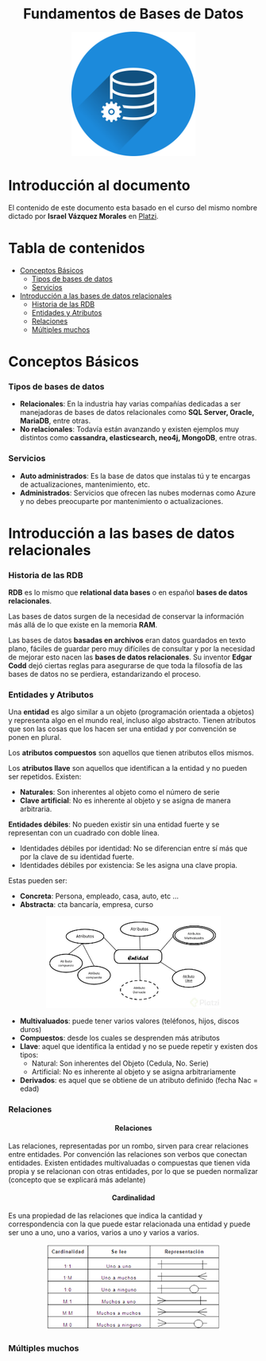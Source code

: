 <div align="center">
  <h1>Fundamentos de Bases de Datos</h1>
</div>

<div align="center"> 
  <img src="readme_imgs/bases.png" width="250">
</div>

# Introducción al documento 
El contenido de este documento esta basado en el curso del mismo nombre dictado por **Israel Vázquez Morales** en [Platzi](https://platzi.com).

# Tabla de contenidos
- [Conceptos Básicos](#Conceptos-Básicos)
    - [Tipos de bases de datos](#Tipos-de-bases-de-datos)
    - [Servicios](#Servicios)
- [Introducción a las bases de datos relacionales](#Introducción-a-las-bases-de-datos-relacionales)
    - [Historia de las RDB](#Historia-de-las-RDB)
    - [Entidades y Atributos](#Entidades-y-Atributos)
    - [Relaciones](#Relaciones)
    - [Múltiples muchos](#Múltiples-muchos)


# Conceptos Básicos
### Tipos de bases de datos
- **Relacionales**: En la industria hay varias compañías dedicadas a ser manejadoras de bases de datos relacionales como **SQL Server, Oracle, MariaDB**, entre otras.
- **No relacionales**: Todavía están avanzando y existen ejemplos muy distintos como **cassandra, elasticsearch, neo4j, MongoDB**, entre otras.

### Servicios
- **Auto administrados**: Es la base de datos que instalas tú y te encargas de actualizaciones, mantenimiento, etc.
- **Administrados**: Servicios que ofrecen las nubes modernas como Azure y no debes preocuparte por mantenimiento o actualizaciones.

# Introducción a las bases de datos relacionales
### Historia de las RDB
**RDB** es lo mismo que **relational data bases** o en español **bases de datos relacionales**.

Las bases de datos surgen de la necesidad de conservar la información más allá de lo que existe en la memoria **RAM**.

Las bases de datos **basadas en archivos** eran datos guardados en texto plano, fáciles de guardar pero muy difíciles de consultar y por la necesidad de mejorar esto nacen las **bases de datos relacionales**. Su inventor **Edgar Codd** dejó ciertas reglas para asegurarse de que toda la filosofía de las bases de datos no se perdiera, estandarizando el proceso.

### Entidades y Atributos

Una **entidad** es algo similar a un objeto (programación orientada a objetos) y representa algo en el mundo real, incluso algo abstracto. Tienen atributos que son las cosas que los hacen ser una entidad y por convención se ponen en plural.

Los **atributos compuestos** son aquellos que tienen atributos ellos mismos.

Los **atributos llave** son aquellos que identifican a la entidad y no pueden ser repetidos. Existen:

- **Naturales**: Son inherentes al objeto como el número de serie
- **Clave artificial**: No es inherente al objeto y se asigna de manera arbitraria.

**Entidades débiles**: No pueden existir sin una entidad fuerte y se representan con un cuadrado con doble línea.

- Identidades débiles por identidad: No se diferencian entre sí más que por la clave de su identidad fuerte.
- Identidades débiles por existencia: Se les asigna una clave propia.

Estas pueden ser:
-  **Concreta**: Persona, empleado, casa, auto, etc …
- **Abstracta**: cta bancaría, empresa, curso

<div align="center"> 
  <img src="readme_imgs/entidades.png" width="70%">
</div>

- **Multivaluados**: puede tener varios valores (teléfonos, hijos, discos duros)
- **Compuestos**: desde los cuales se desprenden más atributos
- **Llave**: aquel que identifica la entidad y no se puede repetir y existen dos tipos:
    - Natural: Son inherentes del Objeto (Cedula, No. Serie)
    - Artificial: No es inherente al objeto y se asigna arbitrariamente
- **Derivados**: es aquel que se obtiene de un atributo definido (fecha Nac = edad)

### Relaciones

<div align="center">
  <h4>Relaciones</h4>
</div>

Las relaciones, representadas por un rombo, sirven para crear relaciones entre entidades. Por convención las relaciones son verbos que conectan entidades. Existen entidades multivaluadas o compuestas que tienen vida propia y se relacionan con otras entidades, por lo que se pueden normalizar (concepto que se explicará más adelante)

<div align="center">
  <h4>Cardinalidad</h4>
</div>

Es una propiedad de las relaciones que indica la cantidad y correspondencia con la que puede estar relacionada una entidad y puede ser uno a uno, uno a varios, varios a uno y varios a varios.

<div align="center"> 
  <img src="readme_imgs/cardinalidad.png" width="70%">
</div>

### Múltiples muchos